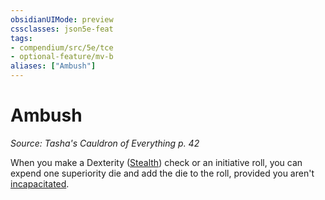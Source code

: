 ```yaml
---
obsidianUIMode: preview
cssclasses: json5e-feat
tags:
- compendium/src/5e/tce
- optional-feature/mv-b
aliases: ["Ambush"]
---
```

# Ambush
*Source: Tasha's Cauldron of Everything p. 42*  

When you make a Dexterity ([Stealth](rules/skills.md#Stealth)) check or an initiative roll, you can expend one superiority die and add the die to the roll, provided you aren't [incapacitated](rules/conditions.md#incapacitated).